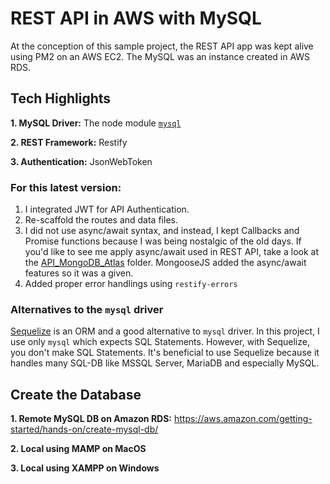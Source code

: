 # REST API in AWS with MySQL

At the conception of this sample project, the REST API app was kept alive using PM2 on an AWS EC2. The MySQL was an instance created in AWS RDS.

## Tech Highlights
**1. MySQL Driver:** The node module [`mysql`](https://github.com/mysqljs/mysql#readme)

**2. REST Framework:** Restify

**3. Authentication:** JsonWebToken

### For this latest version:
1. I integrated JWT for API Authentication.
2. Re-scaffold the routes and data files.
3. I did not use async/await syntax, and instead, I kept Callbacks and Promise functions because I was being nostalgic of the old days. If you'd like to see me apply async/await used in REST API, take a look at the [API_MongoDB_Atlas](https://github.com/junerockwell/REST_NodeJS_API_Samples/tree/master/API_MongoDB_Atlas) folder. MongooseJS added the async/await features so it was a given.
4. Added proper error handlings using `restify-errors`

### Alternatives to the `mysql` driver
[Sequelize](https://github.com/sequelize/sequelize) is an ORM and a good alternative to `mysql` driver. In this project, I use only `mysql` which expects SQL Statements. However, with Sequelize, you don't make SQL Statements. It's beneficial to use Sequelize because it handles many SQL-DB like MSSQL Server, MariaDB and especially MySQL.

## Create the Database
**1. Remote MySQL DB on Amazon RDS:** https://aws.amazon.com/getting-started/hands-on/create-mysql-db/

**2. Local using MAMP on MacOS**

**3. Local using XAMPP on Windows**
